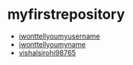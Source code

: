# myfirstrepository
- [iwonttellyoumyusername](https://github.com/iwonttellyoumyusername)
- [iwonttellyoumyname](https://github.com/iwonttellyoumyname)
- [vishalsirohi98765](https://github.com/vishalsirohi98765)
